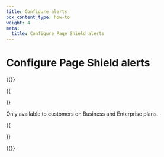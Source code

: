 ```yaml
---
title: Configure alerts
pcx_content_type: how-to
weight: 4
meta:
  title: Configure Page Shield alerts
---
```


# Configure Page Shield alerts

{{<render file="_alerts-intro.md">}}

{{<Aside type="note">}}

Only available to customers on Business and Enterprise plans.

{{</Aside>}}

{{<render file="_alerts-configure.md">}}
